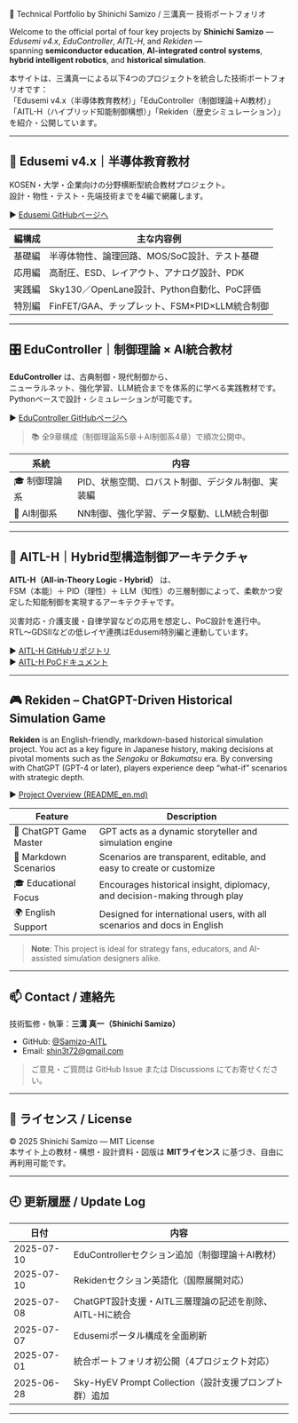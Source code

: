  🧠 Technical Portfolio by Shinichi Samizo / 三溝真一 技術ポートフォリオ

Welcome to the official portal of four key projects by **Shinichi Samizo** —  
*Edusemi v4.x*, *EduController*, *AITL-H*, and *Rekiden* —  
spanning **semiconductor education**, **AI-integrated control systems**, **hybrid intelligent robotics**, and **historical simulation**.

本サイトは、三溝真一による以下4つのプロジェクトを統合した技術ポートフォリオです：  
「Edusemi v4.x（半導体教育教材）」「EduController（制御理論＋AI教材）」  
「AITL-H（ハイブリッド知能制御構想）」「Rekiden（歴史シミュレーション）」を紹介・公開しています。

---

## 📘 Edusemi v4.x｜半導体教育教材

KOSEN・大学・企業向けの分野横断型統合教材プロジェクト。  
設計・物性・テスト・先端技術までを4編で網羅します。

▶︎ [Edusemi GitHubページへ](https://github.com/Samizo-AITL/Edusemi-v4x)

| 編構成   | 主な内容例 |
|----------|-------------|
| 基礎編   | 半導体物性、論理回路、MOS/SoC設計、テスト基礎 |
| 応用編   | 高耐圧、ESD、レイアウト、アナログ設計、PDK |
| 実践編   | Sky130／OpenLane設計、Python自動化、PoC評価 |
| 特別編   | FinFET/GAA、チップレット、FSM×PID×LLM統合制御 |

---

## 🎛️ EduController｜制御理論 × AI統合教材

**EduController** は、古典制御・現代制御から、  
ニューラルネット、強化学習、LLM統合までを体系的に学べる実践教材です。  
Pythonベースで設計・シミュレーションが可能です。

▶︎ [EduController GitHubページへ](https://github.com/Samizo-AITL/EduController)

> 📚 全9章構成（制御理論系5章＋AI制御系4章）で順次公開中。

| 系統       | 内容 |
|------------|------|
| 🎓 制御理論系 | PID、状態空間、ロバスト制御、デジタル制御、実装編 |
| 🤖 AI制御系   | NN制御、強化学習、データ駆動、LLM統合制御 |

---

## 🤖 AITL-H｜Hybrid型構造制御アーキテクチャ

**AITL-H（All-in-Theory Logic - Hybrid）** は、  
FSM（本能）＋ PID（理性）＋ LLM（知性）の三層制御によって、柔軟かつ安定した知能制御を実現するアーキテクチャです。

災害対応・介護支援・自律学習などの応用を想定し、PoC設計を進行中。  
RTL〜GDSIIなどの低レイヤ連携はEdusemi特別編と連動しています。

▶︎ [AITL-H GitHubリポジトリ](https://github.com/Samizo-AITL/AITL-H)  
▶︎ [AITL-H PoCドキュメント](https://samizo-aitl.github.io/AITL-H/#/)

---

## 🎮 Rekiden – ChatGPT-Driven Historical Simulation Game

**Rekiden** is an English-friendly, markdown-based historical simulation project. You act as a key figure in Japanese history, making decisions at pivotal moments such as the *Sengoku* or *Bakumatsu* era. By conversing with ChatGPT (GPT-4 or later), players experience deep “what-if” scenarios with strategic depth.

▶︎ [Project Overview (README_en.md)](https://github.com/Samizo-AITL/Rekiden/blob/main/README.en.md)

| Feature               | Description                                                                 |
|------------------------|-----------------------------------------------------------------------------|
| 🤖 ChatGPT Game Master | GPT acts as a dynamic storyteller and simulation engine                     |
| 📄 Markdown Scenarios  | Scenarios are transparent, editable, and easy to create or customize       |
| 🎓 Educational Focus   | Encourages historical insight, diplomacy, and decision-making through play  |
| 🌍 English Support      | Designed for international users, with all scenarios and docs in English   |

> **Note**: This project is ideal for strategy fans, educators, and AI-assisted simulation designers alike.

---

## 📫 Contact / 連絡先

技術監修・執筆：**三溝 真一（Shinichi Samizo）**

- GitHub: [@Samizo-AITL](https://github.com/Samizo-AITL)  
- Email: [shin3t72@gmail.com](mailto:shin3t72@gmail.com)

> ご意見・ご質問は GitHub Issue または Discussions にてお寄せください。

---

## 📄 ライセンス / License

© 2025 Shinichi Samizo — MIT License  
本サイト上の教材・構想・設計資料・図版は **MITライセンス** に基づき、自由に再利用可能です。

---

## 🕘 更新履歴 / Update Log

| 日付 | 内容 |
|------|------|
| 2025-07-10 | EduControllerセクション追加（制御理論＋AI教材） |
| 2025-07-10 | Rekidenセクション英語化（国際展開対応） |
| 2025-07-08 | ChatGPT設計支援・AITL三層理論の記述を削除、AITL-Hに統合 |
| 2025-07-07 | Edusemiポータル構成を全面刷新 |
| 2025-07-01 | 統合ポートフォリオ初公開（4プロジェクト対応） |
| 2025-06-28 | Sky-HyEV Prompt Collection（設計支援プロンプト群）追加 |

---
